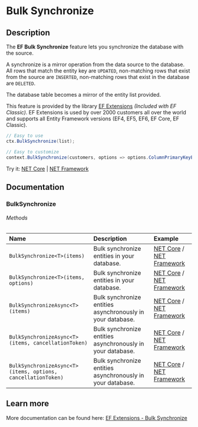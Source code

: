 # Bulk Synchronize

## Description
The **EF Bulk Synchronize** feature lets you synchronize the database with the source.

A synchronize is a mirror operation from the data source to the database. All rows that match the entity key are `UPDATED`, non-matching rows that exist from the source are `INSERTED`, non-matching rows that exist in the database are `DELETED`.

The database table becomes a mirror of the entity list provided.

This feature is provided by the library [EF Extensions](https://entityframework-extensions.net/bulk-synchronize) _(Included with EF Classic)_. EF Extensions is used by over 2000 customers all over the world and supports all Entity Framework versions (EF4, EF5, EF6, EF Core, EF Classic).

```csharp
// Easy to use
ctx.BulkSynchronize(list);

// Easy to customize
context.BulkSynchronize(customers, options => options.ColumnPrimaryKeyExpression = customer => customer.Code);
```

Try it: [NET Core](https://dotnetfiddle.net/PMxuNO) | [NET Framework](https://dotnetfiddle.net/4KVPJn)

## Documentation

### BulkSynchronize

###### Methods

| Name | Description | Example |
| :--- | :---------- | :------ |
| `BulkSynchronize<T>(items)` | Bulk synchronize entities in your database. | [NET Core](https://dotnetfiddle.net/I1uQOq) / [NET Framework](https://dotnetfiddle.net/edgXau) |
| `BulkSynchronize<T>(items, options)` | Bulk synchronize entities in your database.  | [NET Core](https://dotnetfiddle.net/NMwuRW) / [NET Framework](https://dotnetfiddle.net/ERqbU6) |
| `BulkSynchronizeAsync<T>(items)` | Bulk synchronize entities asynchronously in your database. | [NET Core](https://dotnetfiddle.net/upgLxQ) / [NET Framework](https://dotnetfiddle.net/NgkYF0) |
| `BulkSynchronizeAsync<T>(items, cancellationToken)` | Bulk synchronize entities asynchronously in your database. | [NET Core](https://dotnetfiddle.net/MnaGIn) / [NET Framework](https://dotnetfiddle.net/tTyCiK) |
| `BulkSynchronizeAsync<T>(items, options, cancellationToken)` | Bulk synchronize entities asynchronously in your database. |  [NET Core](https://dotnetfiddle.net/Vg468C) / [NET Framework](https://dotnetfiddle.net/nDbfGU) | 

## Learn more

More documentation can be found here: [EF Extensions - Bulk Synchronize](https://entityframework-extensions.net/bulk-synchronize)
